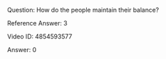 Question: How do the people maintain their balance?

Reference Answer: 3

Video ID: 4854593577

Answer: 0

